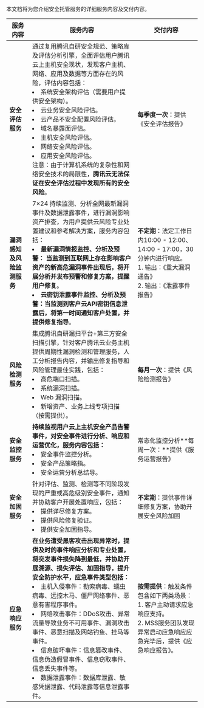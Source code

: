 本文档将为您介绍安全托管服务的详细服务内容及交付内容。

| **服务内容**               | **服务内容**                                                 | **交付内容**                                                 |
| -------------------------- | ------------------------------------------------------------ | ------------------------------------------------------------ |
| **安全评估服务**           | 通过复用腾讯自研安全规范、策略库及评估分析引擎，全面评估用户腾讯云上主机安全现状，发现客户主机、网络、应用及数据等方面存在的风险，评估内容包括：<li>系统安全架构评估（需要用户提供安全架构）。</li><li>云业务安全风险评估。</li><li>云产品不安全配置风险评估。</li><li>域名暴露面评估。</li><li>主机安全风险评估。</li><li>网络安全风险评估。</li><li>应用安全风险评估。</li> 注意：由于计算机系统的复杂性和网络安全技术的局限性，**腾讯云无法保证在安全评估过程中发现所有的安全风险**。 | **每季度一次**：提供《安全评估报告》                         |
| **漏洞感知及风险监测服务** | 7×24 持续监测、分析全网最新漏洞事件及数据泄露事件，进行漏洞影响资产排查，为用户提供云风险专业处置建议和参考解决方案，服务内容包括：<li>**最新漏洞情报监控、分析及预警： 当监测到互联网上存在影响客户资产的新高危漏洞事件出现后，将开展分析并发布预警和修复方案，提醒用户修复**。  </li><li>**云密钥泄露事件监控、分析及预警：当监测到客户云****API****密钥信息泄露后，将第一时间通知客户处置，并提供修复指导**。</li> | **不定期**：法定工作日内10:00 - 12:00、14:00 - 17:00，30分钟内进行响应。<br>1. 输出：《重大漏洞通告》<br>2. 输出：《泄露事件报告》</li> |
| **风险检测服务**           | 集成腾讯自研漏扫平台+第三方安全扫描引擎，针对客户腾讯云业务主机提供周期性漏洞检测和管理服务，人工分析报告内容，并输出修复指导和风险管理最佳实践，包括：<li>高危端口扫描。</li><li>系统漏洞扫描。</li><li>Web 漏洞扫描。</li><li>新增资产、业务上线专项扫描（按需提供）。 | **每月一次**：提供《风险检测报告》                           |
| **安全监控服务**           | **持续监视用户云上主机安全产品告警事件，对安全事件进行分析、响应和运营优化，服务内容包括：**<li>安全事件监控分析。</li><li>安全产品策略指。</li><li>安全运营分析总结导。</li> | 常态化监控分析**每周一次：**提供《服务运营报告》             |
| **安全加固服务**           | 针对评估、监测、检测等不同阶段发现的严重或高危级别安全事件，通知并协助客户开展处置响应，包括：<li>提供详尽修复方案。</li><li>提供风险修复验证。</li><li>提供安全加固指导。</li> | **不定期**：提供事件详细修复方案，协助开展安全风险加固       |
| **应急响应服务**           | **在业务遭受黑客攻击出现异常时，提供及时的事件响应分析和专业处置，将突发事件损失降到最低，并协助开展溯源、损失评估、加固指导，提升安全防护水平，应急事件类型包括：**<li>主机入侵事件：勒索病毒、蠕虫病毒、远控木马、僵尸网络事件、恶意有害程序事件。</li><li>网络攻击事件：DDoS攻击、异常流量导致业务不可用事件、漏洞攻击事件、恶意扫描及网站钓鱼、挂马等事件。</li><li>信息破坏事件：信息篡改事件、信息伪造假冒事件、信息窃取事件、信息丢失事件等。</li><li>数据泄露事件：数据库泄露、敏感凭据泄露、代码泄露等信息泄露事件。 | **按需提供**：触发条件包含如下两类场景：<br>1. 客户主动请求应急响应支持。<br>2. MSS服务团队发现异常启动应急响应应急完毕后，提供《应急响应报告》。 |


